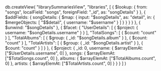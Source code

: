db.createView(
"librarySummariesView",
"libraries",
[
{
$lookup: {
        from: "songs",
        localField: "songs",
        foreignField: "_id",
        as: "songDetails"
      }
    },
    {
      $addFields: {
        songDetails: {
          $map: {
            input: "$songDetails",
as: "detail",
in: {
$mergeObjects: [
                "$$detail",
                { username: "$username" }
]
}
}
}
}
},
{
$unwind: "$songDetails"
},
{
$facet: {
        "UserDetails": [
          {
            $project: {
              username: "$songDetails.username"
}
}
],
"TotalSongs": [
{ $count: "count" }
],
"TotalAlbums": [
{ $group: { _id: "$songDetails.album" } },
{ $count: "count" }
],
"TotalArtists": [
{ $group: { _id: "$songDetails.artist" } },
{ $count: "count" }
]
}
},
{
$project: {
        _id: 0,
        username: { $arrayElemAt: ["$UserDetails.username", 0] },
songs: { $arrayElemAt: ["$TotalSongs.count", 0] },
albums: { $arrayElemAt: ["$TotalAlbums.count", 0] },
artists: { $arrayElemAt: ["$TotalArtists.count", 0] }
}
}
]
)
